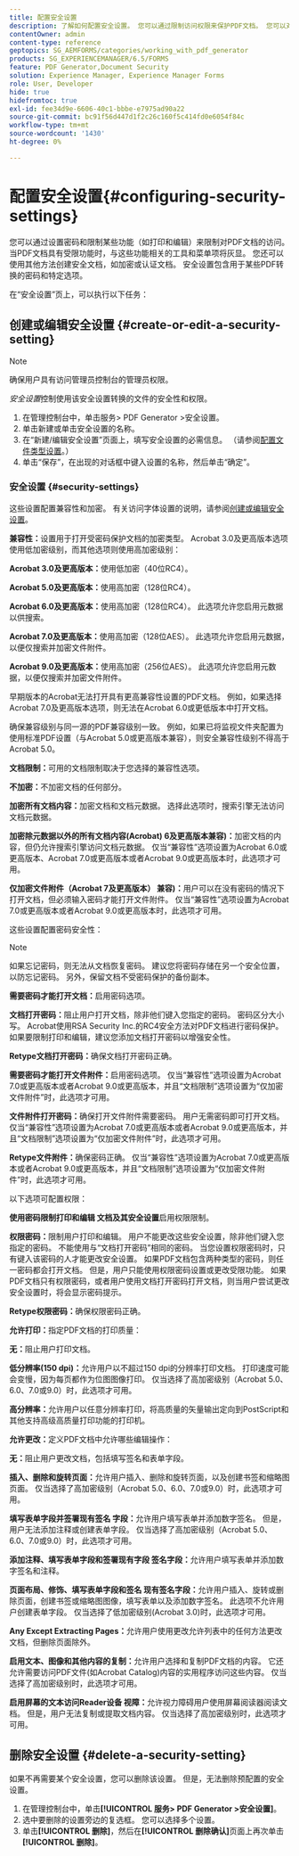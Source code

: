 ```yaml
---
title: 配置安全设置
description: 了解如何配置安全设置。 您可以通过限制访问权限来保护PDF文档。 您可以对文档进行加密、认证或密码保护。
contentOwner: admin
content-type: reference
geptopics: SG_AEMFORMS/categories/working_with_pdf_generator
products: SG_EXPERIENCEMANAGER/6.5/FORMS
feature: PDF Generator,Document Security
solution: Experience Manager, Experience Manager Forms
role: User, Developer
hide: true
hidefromtoc: true
exl-id: fee34d9e-6606-40c1-bbbe-e7975ad90a22
source-git-commit: bc91f56d447d1f2c26c160f5c414fd0e6054f84c
workflow-type: tm+mt
source-wordcount: '1430'
ht-degree: 0%

---
```


# 配置安全设置{#configuring-security-settings}

您可以通过设置密码和限制某些功能（如打印和编辑）来限制对PDF文档的访问。 当PDF文档具有受限功能时，与这些功能相关的工具和菜单项将灰显。 您还可以使用其他方法创建安全文档，如加密或认证文档。 安全设置包含用于某些PDF转换的密码和特定选项。

在“安全设置”页上，可以执行以下任务：

## 创建或编辑安全设置 {#create-or-edit-a-security-setting}

>[!NOTE]
> 
> 确保用户具有访问管理员控制台的管理员权限。

*安全设置*&#x200B;控制使用该安全设置转换的文件的安全性和权限。

1. 在管理控制台中，单击服务> PDF Generator >安全设置。
1. 单击新建或单击安全设置的名称。
1. 在“新建/编辑安全设置”页面上，填写安全设置的必需信息。 （请参阅[配置文件类型设置](/help/forms/using/admin-help/configuring-file-type-settings.md#configuring-file-type-settings)。）
1. 单击“保存”，在出现的对话框中键入设置的名称，然后单击“确定”。

### 安全设置 {#security-settings}

这些设置配置兼容性和加密。 有关访问字体设置的说明，请参阅[创建或编辑安全设置](configuring-security-settings.md#create-or-edit-a-security-setting)。

**兼容性：**&#x200B;设置用于打开受密码保护文档的加密类型。 Acrobat 3.0及更高版本选项使用低加密级别，而其他选项则使用高加密级别：

**Acrobat 3.0及更高版本：**&#x200B;使用低加密（40位RC4）。

**Acrobat 5.0及更高版本：**&#x200B;使用高加密（128位RC4）。

**Acrobat 6.0及更高版本：**&#x200B;使用高加密（128位RC4）。 此选项允许您启用元数据以供搜索。

**Acrobat 7.0及更高版本：**&#x200B;使用高加密（128位AES）。 此选项允许您启用元数据，以便仅搜索并加密文件附件。

**Acrobat 9.0及更高版本：**&#x200B;使用高加密（256位AES）。 此选项允许您启用元数据，以便仅搜索并加密文件附件。

早期版本的Acrobat无法打开具有更高兼容性设置的PDF文档。 例如，如果选择Acrobat 7.0及更高版本选项，则无法在Acrobat 6.0或更低版本中打开文档。

确保兼容级别与同一源的PDF兼容级别一致。 例如，如果已将监视文件夹配置为使用标准PDF设置（与Acrobat 5.0或更高版本兼容），则安全兼容性级别不得高于Acrobat 5.0。

**文档限制：**&#x200B;可用的文档限制取决于您选择的兼容性选项。

**不加密：**&#x200B;不加密文档的任何部分。

**加密所有文档内容：**&#x200B;加密文档和文档元数据。 选择此选项时，搜索引擎无法访问文档元数据。

**加密除元数据以外的所有文档内容(Acrobat)
6及更高版本兼容)：**&#x200B;加密文档的内容，但仍允许搜索引擎访问文档元数据。 仅当“兼容性”选项设置为Acrobat 6.0或更高版本、Acrobat 7.0或更高版本或者Acrobat 9.0或更高版本时，此选项才可用。

**仅加密文件附件（Acrobat 7及更高版本）
兼容)：**&#x200B;用户可以在没有密码的情况下打开文档，但必须输入密码才能打开文件附件。 仅当“兼容性”选项设置为Acrobat 7.0或更高版本或者Acrobat 9.0或更高版本时，此选项才可用。

这些设置配置密码安全性：

>[!NOTE]
>
>如果忘记密码，则无法从文档恢复密码。 建议您将密码存储在另一个安全位置，以防忘记密码。 另外，保留文档不受密码保护的备份副本。

**需要密码才能打开文档：**&#x200B;启用密码选项。

**文档打开密码：**&#x200B;阻止用户打开文档，除非他们键入您指定的密码。 密码区分大小写。 Acrobat使用RSA Security Inc.的RC4安全方法对PDF文档进行密码保护。 如果要限制打印和编辑，建议您添加文档打开密码以增强安全性。

**Retype文档打开密码：**&#x200B;确保文档打开密码正确。

**需要密码才能打开文件附件：**&#x200B;启用密码选项。 仅当“兼容性”选项设置为Acrobat 7.0或更高版本或者Acrobat 9.0或更高版本，并且“文档限制”选项设置为“仅加密文件附件”时，此选项才可用。

**文件附件打开密码：**&#x200B;确保打开文件附件需要密码。 用户无需密码即可打开文档。 仅当“兼容性”选项设置为Acrobat 7.0或更高版本或者Acrobat 9.0或更高版本，并且“文档限制”选项设置为“仅加密文件附件”时，此选项才可用。

**Retype文件附件：**&#x200B;确保密码正确。 仅当“兼容性”选项设置为Acrobat 7.0或更高版本或者Acrobat 9.0或更高版本，并且“文档限制”选项设置为“仅加密文件附件”时，此选项才可用。

以下选项可配置权限：

**使用密码限制打印和编辑
文档及其安全设置**&#x200B;启用权限限制。

**权限密码：**&#x200B;限制用户打印和编辑。 用户不能更改这些安全设置，除非他们键入您指定的密码。 不能使用与“文档打开密码”相同的密码。 当您设置权限密码时，只有键入该密码的人才能更改安全设置。 如果PDF文档包含两种类型的密码，则任一密码都会打开文档。 但是，用户只能使用权限密码设置或更改受限功能。 如果PDF文档只有权限密码，或者用户使用文档打开密码打开文档，则当用户尝试更改安全设置时，将会显示密码提示。

**Retype权限密码：**&#x200B;确保权限密码正确。

**允许打印：**&#x200B;指定PDF文档的打印质量：

**无：**&#x200B;阻止用户打印文档。

**低分辨率(150 dpi)：**&#x200B;允许用户以不超过150 dpi的分辨率打印文档。 打印速度可能会变慢，因为每页都作为位图图像打印。 仅当选择了高加密级别（Acrobat 5.0、6.0、7.0或9.0）时，此选项才可用。

**高分辨率：**&#x200B;允许用户以任意分辨率打印，将高质量的矢量输出定向到PostScript和其他支持高级高质量打印功能的打印机。

**允许更改：**&#x200B;定义PDF文档中允许哪些编辑操作：

**无：**&#x200B;阻止用户更改文档，包括填写签名和表单字段。

**插入、删除和旋转页面：**&#x200B;允许用户插入、删除和旋转页面，以及创建书签和缩略图页面。 仅当选择了高加密级别（Acrobat 5.0、6.0、7.0或9.0）时，此选项才可用。

**填写表单字段并签署现有签名
字段：**&#x200B;允许用户填写表单并添加数字签名。 但是，用户无法添加注释或创建表单字段。 仅当选择了高加密级别（Acrobat 5.0、6.0、7.0或9.0）时，此选项才可用。

**添加注释、填写表单字段和签署现有字段
签名字段：**&#x200B;允许用户填写表单并添加数字签名和注释。

**页面布局、修饰、填写表单字段和签名
现有签名字段：**&#x200B;允许用户插入、旋转或删除页面，创建书签或缩略图图像，填写表单以及添加数字签名。 此选项不允许用户创建表单字段。 仅当选择了低加密级别(Acrobat 3.0)时，此选项才可用。

**Any Except Extracting Pages：**&#x200B;允许用户使用更改允许列表中的任何方法更改文档，但删除页面除外。

**启用文本、图像和其他内容的复制：**&#x200B;允许用户选择和复制PDF文档的内容。 它还允许需要访问PDF文件(如Acrobat Catalog)内容的实用程序访问这些内容。 仅当选择了高加密级别时，此选项才可用。

**启用屏幕的文本访问Reader设备
视障：**&#x200B;允许视力障碍用户使用屏幕阅读器阅读文档。 但是，用户无法复制或提取文档内容。 仅当选择了高加密级别时，此选项才可用。

## 删除安全设置 {#delete-a-security-setting}

如果不再需要某个安全设置，您可以删除该设置。 但是，无法删除预配置的安全设置。

1. 在管理控制台中，单击&#x200B;**[!UICONTROL 服务> PDF Generator >安全设置]**。
1. 选中要删除的设置旁边的复选框。 您可以选择多个设置。
1. 单击&#x200B;**[!UICONTROL 删除]**，然后在&#x200B;**[!UICONTROL 删除确认]**&#x200B;页面上再次单击&#x200B;**[!UICONTROL 删除]**。
